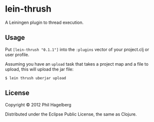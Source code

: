 # lein-thrush

A Leiningen plugin to thread execution.

## Usage

Put `[lein-thrush "0.1.1"]` into the `:plugins` vector of your
project.clj or user profile.

Assuming you have an `upload` task that takes a project map and a
file to upload, this will upload the jar file:

    $ lein thrush uberjar upload

## License

Copyright © 2012 Phil Hagelberg

Distributed under the Eclipse Public License, the same as Clojure.
